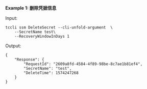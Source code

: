 **Example 1: 删除凭据信息**



Input: 

```
tccli ssm DeleteSecret --cli-unfold-argument  \
    --SecretName test\
    --RecoveryWindowInDays 1
```

Output: 
```
{
    "Response": {
        "RequestId": "2609a8fd-4584-4f89-98be-8c7ae1b81ef4",
        "SecretName": "test",
        "DeleteTime": 1574247268
    }
}
```

